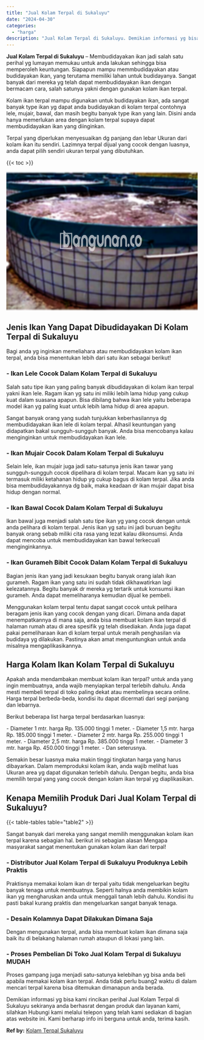 ```yaml
---
title: "Jual Kolam Terpal di Sukaluyu"
date: "2024-04-30"
categories: 
  - "harga"
description: "Jual Kolam Terpal di Sukaluyu. Demikian informasi yg bisa kami rincikan perihal Jual Kolam Terpal di Sukaluyu sekiranya anda berhasrat dengan produk dan laya..."
---
```


**Jual Kolam Terpal di Sukaluyu** – Membudidayakan ikan jadi salah satu perihal yg lumayan memukau untuk anda lakukan sehingga bisa memperoleh keuntungan. Siapapun mampu memmbudidayakan atau budidayakan ikan, yang terutama memiliki lahan untuk budidayanya. Sangat banyak dari mereka yg telah dapat membudidayakan ikan dengan bermacam cara, salah satunya yakni dengan gunakan kolam ikan terpal.

Kolam ikan terpal mampu digunakan untuk budidayakan ikan, ada sangat banyak type ikan yg dapat anda budidayakan di kolam terpal contohnya lele, mujair, bawal, dan masih begitu banyak type ikan yang lain. Disini anda hanya memerlukan area dengan kolam terpal supaya dapat membudidayakan ikan yang diinginkan.

Terpal yang diperlukan menyesuaikan dg panjang dan lebar Ukuran dari kolam ikan itu sendiri. Lazimnya terpal dijual yang cocok dengan luasnya, anda dapat pilih sendiri ukuran terpal yang dibutuhkan.

{{< toc >}}

![Jual Kolam Terpal di Sukaluyu](/images/jual-kolam-terpal-53.png)

## Jenis Ikan Yang Dapat Dibudidayakan Di Kolam Terpal di Sukaluyu

Bagi anda yg inginkan memeliahara atau membudidayakan kolam ikan terpal, anda bisa menentukan lebih dari satu ikan sebagai berikut!

### \- Ikan Lele Cocok Dalam Kolam Terpal di Sukaluyu

Salah satu tipe ikan yang paling banyak dibudidayakan di kolam ikan terpal yakni ikan lele. Ragam ikan yg satu ini miliki lebih lama hidup yang cukup kuat dalam suasana apapun. Bisa dibilang bahwa ikan lele yaitu beberapa model ikan yg paling kuat untuk lebih lama hidup di area apapun.

Sangat banyak orang yang sudah tunjukkan keberhasilannya dg membudidayakan ikan lele di kolam terpal. Alhasil keuntungan yang didapatkan bakal sungguh-sungguh banyak. Anda bisa mencobanya kalau menginginkan untuk membudidayakan ikan lele.

### \- Ikan Mujair Cocok Dalam Kolam Terpal di Sukaluyu

Selain lele, ikan mujair juga jadi satu-satunya jenis ikan tawar yang sungguh-sungguh cocok dipelihara di kolam terpal. Macam ikan yg satu ini termasuk miliki ketahanan hidup yg cukup bagus di kolam terpal. Jika anda bisa membudidayakannya dg baik, maka keadaan dr ikan mujair dapat bisa hidup dengan normal.

### \- Ikan Bawal Cocok Dalam Kolam Terpal di Sukaluyu

Ikan bawal juga menjadi salah satu tipe ikan yg yang cocok dengan untuk anda pelihara di kolam terpal. Jenis ikan yg satu ini jadi buruan begitu banyak orang sebab miliki cita rasa yang lezat kalau dikonsumsi. Anda dapat mencoba untuk membudidayakan kan bawal terkecuali menginginkannya.

### \- Ikan Gurameh Bibit Cocok Dalam Kolam Terpal di Sukaluyu

Bagian jenis ikan yang jadi kesukaan begitu banyak orang ialah ikan gurameh. Ragam ikan yang satu ini sudah tidak dikhawatirkan lagi kelezatannya. Begitu banyak dr mereka yg tertarik untuk konsumsi ikan gurameh. Anda dapat memeliharanya kemudian dijual ke pembeli.

Menggunakan kolam terpal tentu dapat sangat cocok untuk pelihara beragam jenis ikan yang cocok dengan yang dicari. Dimana anda dapat menempatkannya di mana saja, anda bisa membuat kolam ikan terpal di halaman rumah atau di area spesifik yg telah disediakan. Anda juga dapat pakai pemeliharaan ikan di kolam terpal untuk meraih penghasilan via budidaya yg dilakukan. Pastinya akan amat menguntungkan untuk anda misalnya mengaplikasikannya.

## Harga Kolam Ikan Kolam Terpal di Sukaluyu

Apakah anda mendambakan membuat kolam ikan terpal? untuk anda yang ingin membuatnya, anda wajib menyiapkan terpal terlebih dahulu. Anda mesti membeli terpal di toko paling dekat atau membelinya secara online. Harga terpal berbeda-beda, kondisi itu dapat dicermati dari segi panjang dan lebarnya.

Berikut beberapa list harga terpal berdasarkan luasnya:

\- Diameter 1 mtr. harga Rp. 135.000 tinggi 1 meter. - Diameter 1,5 mtr. harga Rp. 185.000 tinggi 1 meter. - Diameter 2 mtr. harga Rp. 255.000 tinggi 1 meter. - Diameter 2,5 mtr. harga Rp. 385.000 tinggi 1 meter. - Diameter 3 mtr. harga Rp. 450.000 tinggi 1 meter. - Dan seterusnya.

Semakin besar luasnya maka makin tinggi tingkatan harga yang harus dibayarkan. Dalam memproduksi kolam ikan, anda wajib melihat luas Ukuran area yg dapat digunakan terlebih dahulu. Dengan begitu, anda bisa memilih terpal yang yang cocok dengan kolam ikan terpal yg diaplikasikan.

## Kenapa Memilih Produk Dari Jual Kolam Terpal di Sukaluyu?

{{< table-tables table="table2" >}}

Sangat banyak dari mereka yang sangat memilih menggunakan kolam ikan terpal karena sebagian hal. berikut ini sebagian alasan Mengapa masyarakat sangat menentukan gunakan kolam ikan dari terpal!

### \- Distributor Jual Kolam Terpal di Sukaluyu Produknya Lebih Praktis

Praktisnya memakai kolam ikan dr terpal yaitu tidak mengeluarkan begitu banyak tenaga untuk membuatnya. Seperti halnya anda membikin kolam ikan yg mengharuskan anda untuk menggali tanah lebih dahulu. Kondisi itu pasti bakal kurang praktis dan mengeluarkan sangat banyak tenaga.

### \- Desain Kolamnya Dapat Dilakukan Dimana Saja

Dengan mengunakan terpal, anda bisa membuat kolam ikan dimana saja baik itu di belakang halaman rumah ataupun di lokasi yang lain.

### \- Proses Pembelian Di Toko Jual Kolam Terpal di Sukaluyu MUDAH

Proses gampang juga menjadi satu-satunya kelebihan yg bisa anda beli apabila memakai kolam ikan terpal. Anda tidak perlu buang2 waktu di dalam mencari terpal karena bisa ditemukan dimanapun anda berada.

Demikian informasi yg bisa kami rincikan perihal Jual Kolam Terpal di Sukaluyu sekiranya anda berhasrat dengan produk dan layanan kami, silahkan Hubungi kami melalui telepon yang telah kami sediakan di bagian atas website ini. Kami berharap info ini berguna untuk anda, terima kasih.

**Ref by:** [Kolam Terpal Sukaluyu](https://id.wikipedia.org/wiki/Kolam)
